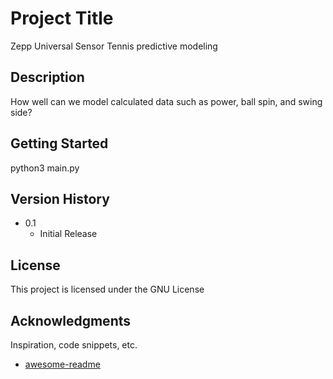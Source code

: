 # Project Title

Zepp Universal Sensor Tennis predictive modeling

## Description

How well can we model calculated data such as power, ball spin, and swing side?

## Getting Started

python3 main.py

## Version History

* 0.1
    * Initial Release

## License

This project is licensed under the GNU License

## Acknowledgments

Inspiration, code snippets, etc.
* [awesome-readme](https://github.com/matiassingers/awesome-readme)
